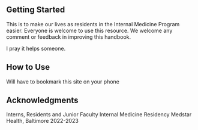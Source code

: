 ## Getting Started

This is to make our lives as residents in the Internal Medicine Program easier. Everyone is welcome to use this resource. 
We welcome any comment or feedback in improving this handbook. 

I pray it helps someone.

## How to Use 
Will have to bookmark this site on your phone

## Acknowledgments
Interns, Residents and Junior Faculty 
Internal Medicine Residency 
Medstar Health, Baltimore
2022-2023
